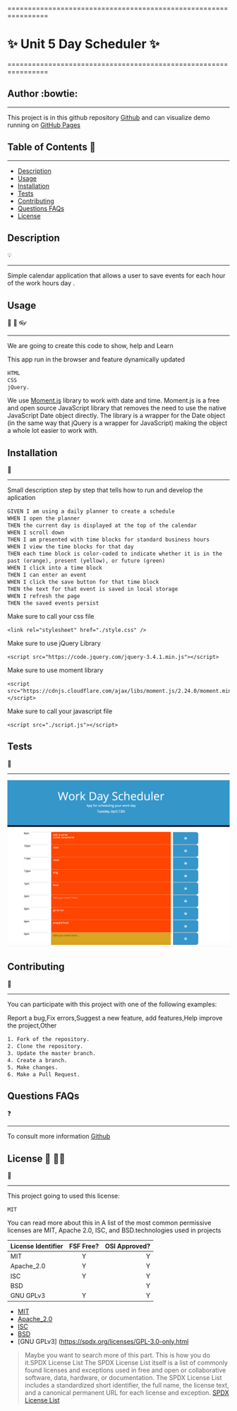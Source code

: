 ================================================================
# :sparkles:  Unit 5 Day Scheduler   :sparkles:
================================================================
## Author :bowtie:
***


This project is in this github repository [Github](https://github.com/rakeru2006/HW5)
and can visualize demo running on  [GitHub Pages](https://rakeru2006.github.io/HW5/)


## Table of Contents :pushpin:
***
  - [Description](#Description)
  - [Usage](#Usage)
  - [Installation](#Installation)
  - [Tests](#Tests)
  - [Contributing](#Contributing)
  - [Questions FAQs](#Questions-faqs)
  - [License](#License)


## Description
:bulb:
  ***

Simple calendar application that allows a user to save events for 
each hour of the work hours  day . 




## Usage
:speech_balloon:  :hammer: :eyeglasses:
  ***
We are going to create this code to show, help and Learn

This app run in the browser and feature dynamically
updated 
```
HTML
CSS 
jQuery.

```
We use [Moment.js](https://momentjs.com/) library to work with date and time.
Moment.js is a free and open source JavaScript library that removes the need to use the native JavaScript Date object directly. 
The library is a wrapper for the Date object (in the same way that jQuery is a wrapper for JavaScript) making the object
a whole lot easier to work with.

## Installation
:feet:
***

Small description step by step that tells how to run and develop the aplication

```
GIVEN I am using a daily planner to create a schedule
WHEN I open the planner
THEN the current day is displayed at the top of the calendar
WHEN I scroll down
THEN I am presented with time blocks for standard business hours
WHEN I view the time blocks for that day
THEN each time block is color-coded to indicate whether it is in the past (orange), present (yellow), or future (green)
WHEN I click into a time block
THEN I can enter an event
WHEN I click the save button for that time block
THEN the text for that event is saved in local storage
WHEN I refresh the page
THEN the saved events persist
```


Make sure to call your css file

```
<link rel="stylesheet" href="./style.css" />

```
Make sure to use jQuery Library
```
<script src="https://code.jquery.com/jquery-3.4.1.min.js"></script>
```
Make  sure to use moment library 
```
<script src="https://cdnjs.cloudflare.com/ajax/libs/moment.js/2.24.0/moment.min.js"></script>

```

Make sure to call your javascript file

```
<script src="./script.js"></script>

```
## Tests
:eyes:
***




![demo](https://github.com/rakeru2006/HW5/blob/master/schedule.png?raw=true)



## Contributing
:man_with_gua_pi_mao:
***
You can participate with this project with one of the following examples:

 Report a bug,Fix errors,Suggest a new feature, add features,Help improve the project,Other


```
1. Fork of the repository.
2. Clone the repository.
3. Update the master branch.
4. Create a branch.
5. Make changes.
6. Make a Pull Request.

```

## Questions FAQs
:question:
***

To consult more information [Github](http://github.com)

## License :cop: :guardsman:
:key:
  ***
  This project going to used this license:
  ~~~
  MIT
  ~~~

  You can read more about this in
  A list of the most common permissive licenses are MIT, Apache 2.0, ISC, and BSD.technologies used in projects

  | License Identifier| FSF Free? | OSI Approved? |
  |:--------------|:-------------:|--------------:|
  | MIT| Y | Y|
  | Apache_2.0 | Y | Y|
  | ISC | Y | Y |
  | BSD |  | Y |
  | GNU GPLv3 | Y | Y |


  * [MIT](https://spdx.org/licenses/MIT.html)
  * [Apache_2.0 ](https://spdx.org/licenses/Apache-2.0.html)
  * [ISC](https://spdx.org/licenses/ISC.html)
  * [BSD](https://spdx.org/licenses/BSD-1-Clause.html)
  * [GNU GPLv3] (https://spdx.org/licenses/GPL-3.0-only.html

  > Maybe you want to search more of this part.
  > This is how you do it.SPDX License List
  > The SPDX License List itself is a list of commonly found licenses and
  > exceptions used in free and open or collaborative software, data, hardware,
  > or documentation. The SPDX License List includes a standardized short identifier,
  > the full name, the license text, and a canonical
  > permanent URL for each license and exception.
  > [SPDX License List](https://spdx.org/licenses/)


